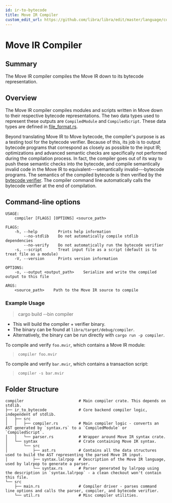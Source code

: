 ```yaml
---
id: ir-to-bytecode
title: Move IR Compiler
custom_edit_url: https://github.com/libra/libra/edit/master/language/compiler/README.md
---
```


# Move IR Compiler

## Summary

The Move IR compiler compiles the Move IR down to its bytecode representation. 

## Overview

The Move IR compiler compiles modules and scripts written in Move down to
their respective bytecode representations. The two data types used to
represent these outputs are `CompiledModule` and `CompiledScript`. These
data types are defined in [file_format.rs](https://github.com/libra/libra/blob/master/language/vm/src/file_format.rs).

Beyond translating Move IR to Move bytecode, the compiler's purpose is as a
testing tool for the bytecode verifier. Because of this, its job is to
output bytecode programs that correspond as closely as possible to the
input IR; optimizations and advanced semantic checks are specifically not
performed during the compilation process. In fact, the compiler goes out of
its way to push these semantic checks into the bytecode, and compile
semantically invalid code in the Move IR to equivalent---semantically
invalid---bytecode programs. The semantics of the compiled bytecode is
then verified by the [bytecode verifier](https://github.com/libra/libra/blob/master/language/bytecode_verifier/README.md). The compiler command line
automatically calls the bytecode verifier at the end of compilation.

## Command-line options

```text
USAGE:
    compiler [FLAGS] [OPTIONS] <source_path>

FLAGS:
    -h, --help         Prints help information
        --no-stdlib    Do not automatically compile stdlib dependencies
        --no-verify    Do not automatically run the bytecode verifier
    -s, --script       Treat input file as a script (default is to treat file as a module)
    -V, --version      Prints version information

OPTIONS:
    -o, --output <output_path>    Serialize and write the compiled output to this file

ARGS:
    <source_path>    Path to the Move IR source to compile
```

### Example Usage

> cargo build --bin compiler

* This will build the compiler + verifier binary.
* The binary can be found at `libra/target/debug/compiler`.
* Alternatively, the binary can be run directly with `cargo run -p compiler`.

To compile and verify `foo.mvir`, which contains a Move IR module:
> `compiler foo.mvir`

To compile and verify `bar.mvir`, which contains a transaction script:
> `compiler -s bar.mvir`

## Folder Structure

```text
compiler                        # Main compiler crate. This depends on stdlib.
├── ir_to_bytecode              # Core backend compiler logic, independent of stdlib.
│   ├── src
│   │   ├── compiler.rs         # Main compiler logic - converts an AST generated by `syntax.rs` to a `CompiledModule` or `CompiledScript`.
│   │   └── parser.rs           # Wrapper around Move IR syntax crate.
│   └── syntax                  # Crate containing Move IR syntax.
│       └── src
│           ├── ast.rs          # Contains all the data structures used to build the AST representing the parsed Move IR input.
│           ├── syntax.lalrpop  # Description of the Move IR language, used by lalrpop to generate a parser.
            └── syntax.rs       # Parser generated by lalrpop using the description in `syntax.lalrpop` - a clean checkout won't contain this file.
└── src
    ├── main.rs                 # Compiler driver - parses command line options and calls the parser, compiler, and bytecode verifier.
    └── util.rs                 # Misc compiler utilities.
```
